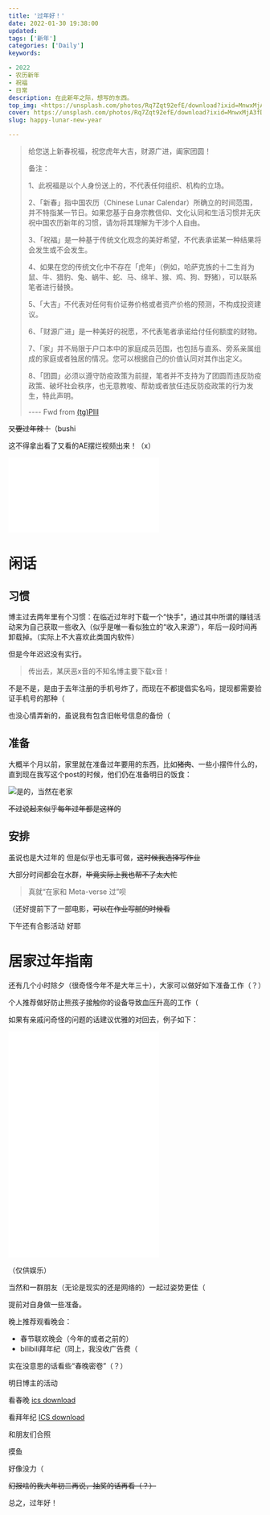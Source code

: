 ```yaml
---
title: '过年好！'
date: 2022-01-30 19:38:00
updated:
tags: ['新年']
categories: ['Daily']
keywords: 

- 2022
- 农历新年
- 祝福
- 日常
description: 在此新年之际，想写的东西。
top_img: <https://unsplash.com/photos/Rq7Zqt92efE/download?ixid=MnwxMjA3fDB8MXxhbGx8fHx8fHx8fHwxNjQzNTQzMjA5&force=true&w=1920>
cover: https://unsplash.com/photos/Rq7Zqt92efE/download?ixid=MnwxMjA3fDB8MXxhbGx8fHx8fHx8fHwxNjQzNTQzMjA5&force=true&w=1920
slug: happy-lunar-new-year

---
```


> 给您送上新春祝福，祝您虎年大吉，财源广进，阖家团圆！
>
> 备注：
>
> 1、此祝福是以个人身份送上的，不代表任何组织、机构的立场。
>
> 2、「新春」指中国农历（Chinese Lunar Calendar）所确立的时间范围，并不特指某一节日。如果您基于自身宗教信仰、文化认同和生活习惯并无庆祝中国农历新年的习惯，请勿将其理解为干涉个人自由。
>
> 3、「祝福」是一种基于传统文化观念的美好希望，不代表承诺某一种结果将会发生或不会发生。
>
> 4、如果在您的传统文化中不存在「虎年」（例如，哈萨克族的十二生肖为鼠、牛、猎豹、兔、蜗牛、蛇、马、绵羊、猴、鸡、狗、野猪），可以联系笔者进行替换。
>
> 5、「大吉」不代表对任何有价证券价格或者资产价格的预测，不构成投资建议。
>
> 6、「财源广进」是一种美好的祝愿，不代表笔者承诺给付任何额度的财物。
>
> 7、「家」并不局限于户口本中的家庭成员范围，也包括与直系、旁系亲属组成的家庭或者独居的情况。您可以根据自己的价值认同对其作出定义。
>
> 8、「团圆」必须以遵守防疫政策为前提，笔者并不支持为了团圆而违反防疫政策、破坏社会秩序，也无意教唆、帮助或者放任违反防疫政策的行为发生，特此声明。
>
> ---- Fwd from [(tg)PIII](https://t.me/PolIFW)

~~又要过年辣！~~（bushi

这不得拿出看了又看的AE摆烂视频出来！（x）

<iframe src="//player.bilibili.com/player.html?aid=850175976&bvid=BV1xL4y1E7nT&cid=471104768&page=1" scrolling="no" border="0" frameborder="no" framespacing="0" allowfullscreen="true"> </iframe>

# 闲话

## 习惯

博主过去两年里有个习惯：在临近过年时下载一个“快手”，通过其中所谓的赚钱活动来为自己获取一些收入（似乎是唯一看似独立的“收入来源”），年后一段时间再卸载掉。（实际上不大喜欢此类国内软件）

但是今年迟迟没有实行。

> 传出去，某厌恶x音的不知名博主要下载x音！

不是不是，是由于去年注册的手机号炸了，而现在不都提倡实名吗，提现都需要验证手机号的那种（

也没心情弄新的，虽说我有包含旧帐号信息的备份（

## 准备

大概半个月以前，家里就在准备过年要用的东西，比如~~猪肉~~、一些小摆件什么的，直到现在我写这个post的时候，他们仍在准备明日的饭食：

![是的，当然在老家](https://lab.imgb.space/img/IMG_20220130_204722.jpg)

~~不过说起来似乎每年过年都是这样的~~

## 安排

虽说也是大过年的 但是似乎也无事可做，~~这时候我选择写作业~~

大部分时间都会在水群，~~毕竟实际上我也帮不了太大忙~~

> 真就“在家和 Meta-verse 过”呗

（还好提前下了一部电影，~~可以在作业写腻的时候看~~

 下午还有合影活动 好耶

# 居家过年指南

还有几个小时除夕（很奇怪今年不是大年三十），大家可以做好如下准备工作（？）

个人推荐做好防止熊孩子接触你的设备导致血压升高的工作（

如果有亲戚问奇怪的问题的话建议优雅的对回去，例子如下：

<iframe src="//player.bilibili.com/player.html?aid=680764591&bvid=BV1ES4y17765&cid=489749047&page=1" scrolling="no" border="0" frameborder="no" framespacing="0" allowfullscreen="true"> </iframe>
<iframe src="//player.bilibili.com/player.html?aid=338457916&bvid=BV1XR4y1K7aH&cid=492761546&page=1" scrolling="no" border="0" frameborder="no" framespacing="0" allowfullscreen="true"> </iframe>
<iframe src="//player.bilibili.com/player.html?aid=893096852&bvid=BV1VP4y1J79t&cid=481784541&page=1" scrolling="no" border="0" frameborder="no" framespacing="0" allowfullscreen="true"> </iframe>

（仅供娱乐）

当然和一群朋友（无论是现实的还是网络的）一起过姿势更佳（

提前对自身做一些准备。

晚上推荐观看晚会：

- 春节联欢晚会（今年的或者之前的）
- bilibili拜年纪（同上，我没收广告费（

实在没意思的话看些“春晚密卷”（？）

明日博主的活动

看春晚    [ics download](http://icalgen.yc.sg/?sub=2022+%E5%A3%AC%E5%AF%85%E8%99%8E%E5%B9%B4+%E4%B8%AD%E5%A4%AE%E7%94%B5%E8%A7%86%E5%8F%B0%E6%98%A5%E8%8A%82%E8%81%94%E6%AC%A2%E6%99%9A%E4%BC%9A&det=%E8%8A%82%E7%9B%AE%E5%8D%95+https%3A//news.cctv.com/2022/01/30/ARTIKsYrWulmR1VLuVHVLsRe220130.shtml&tz=Antarctica/Casey&allday=false&sd=Jan+31%2C+2022&st=8%3A00+PM&ed=Feb+1%2C+2022&et=12%3A30+AM&venue=%EF%BC%88%EF%BC%9F%EF%BC%89&isub=true&idt=true&iv=true&dl=1)

看拜年纪 [ICS download](http://icalgen.yc.sg/?sub=2022+bilibili+%E6%8B%9C%E5%B9%B4%E7%BA%AA&det=%E8%8A%82%E7%9B%AE%E5%8D%95+&tz=Antarctica/Casey&allday=false&sd=Jan+31%2C+2022&st=7%3A30+PM&ed=Feb+1%2C+2022&et=10%3A30+PM&venue=233+%E7%9B%B4%E6%92%AD%E9%97%B4&isub=true&idt=true&iv=true&dl=1)

和朋友们合照

摸鱼

好像没力（

~~幻报啥的我大年初二再说，抽奖的话再看（？）~~

总之，过年好！

